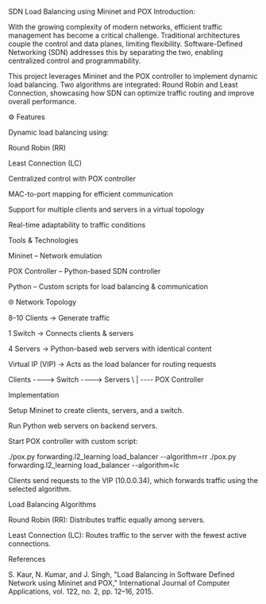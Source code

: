 SDN Load Balancing using Mininet and POX
Introduction:

With the growing complexity of modern networks, efficient traffic management has become a critical challenge. Traditional architectures couple the control and data planes, limiting flexibility. Software-Defined Networking (SDN) addresses this by separating the two, enabling centralized control and programmability.

This project leverages Mininet and the POX controller to implement dynamic load balancing. Two algorithms are integrated: Round Robin and Least Connection, showcasing how SDN can optimize traffic routing and improve overall performance.

⚙️ Features

Dynamic load balancing using:

Round Robin (RR)

Least Connection (LC)

Centralized control with POX controller

MAC-to-port mapping for efficient communication

Support for multiple clients and servers in a virtual topology

Real-time adaptability to traffic conditions

Tools & Technologies

Mininet – Network emulation

POX Controller – Python-based SDN controller

Python – Custom scripts for load balancing & communication

🌐 Network Topology

8–10 Clients → Generate traffic

1 Switch → Connects clients & servers

4 Servers → Python-based web servers with identical content

Virtual IP (VIP) → Acts as the load balancer for routing requests

 Clients ----> Switch ----> Servers
          \          |
           \---- POX Controller

Implementation

Setup Mininet to create clients, servers, and a switch.

Run Python web servers on backend servers.

Start POX controller with custom script:

./pox.py forwarding.l2_learning load_balancer --algorithm=rr
./pox.py forwarding.l2_learning load_balancer --algorithm=lc


Clients send requests to the VIP (10.0.0.34), which forwards traffic using the selected algorithm.

Load Balancing Algorithms

Round Robin (RR): Distributes traffic equally among servers.

Least Connection (LC): Routes traffic to the server with the fewest active connections.

References

S. Kaur, N. Kumar, and J. Singh, "Load Balancing in Software Defined Network using Mininet and POX," International Journal of Computer Applications, vol. 122, no. 2, pp. 12–16, 2015.
